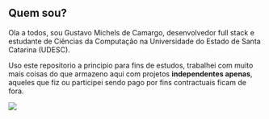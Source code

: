 ## Quem sou?
Ola a todos, sou Gustavo Michels de Camargo, desenvolvedor full stack e estudante de Ciências da Computação na Universidade do Estado de Santa Catarina (UDESC).

<!-- ![](https://media.giphy.com/media/vFKqnCdLPNOKc/giphy.gif) -->

Uso este repositorio a principio para fins de estudos, trabalhei com muito mais coisas do que armazeno aqui com projetos **independentes apenas**, aqueles que fiz ou participei sendo pago por fins contractuais ficam de fora.

![](https://i.imgur.com/HC0DYgB.jpg)
